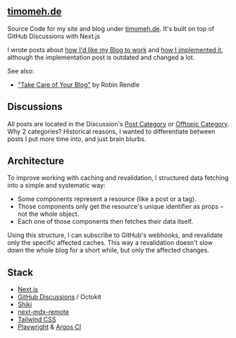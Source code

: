 ## [timomeh.de](https://timomeh.de)

Source Code for my site and blog under [timomeh.de](https://timomeh.de). It's built on top of GitHub Discussions with Next.js

I wrote posts about [how I'd like my Blog to work](https://timomeh.de/posts/how-to-build-a-blog) and [how I implemented it](https://timomeh.de/posts/how-i-built-this-blog), although the implementation post is outdated and changed a lot.

See also:
- ["Take Care of Your Blog"](https://www.robinrendle.com/notes/take-care-of-your-blog-/) by Robin Rendle

## Discussions

All posts are located in the Discussion's
[Post Category](https://github.com/timomeh/timomeh.de/discussions/categories/posts) or [Offtopic Category](https://github.com/timomeh/timomeh.de/discussions/categories/offtopic). Why 2 categories? Historical reasons, I wanted to differentiate between posts I put more time into, and just brain blurbs.

## Architecture

To improve working with caching and revalidation, I structured data fetching into a simple and systematic way:

- Some components represent a resource (like a post or a tag).
- Those components only get the resource's unique identifier as props – not the whole object.
- Each one of those components then fetches their data itself.

Using this structure, I can subscribe to GitHub's webhooks, and revalidate only the specific affected caches. This way a revalidation doesn't slow down the whole blog for a short while, but only the affected changes.

## Stack

- [Next.js](https://nextjs.org/)
- [GitHub Discussions](https://github.com/timomeh/timomeh.de/discussions) / Octokit
- [Shiki](https://shiki.style/)
- [next-mdx-remote](https://github.com/hashicorp/next-mdx-remote)
- [Tailwind CSS](https://tailwindcss.com/)
- [Playwright](https://playwright.dev/) & [Argos CI](https://argos-ci.com)